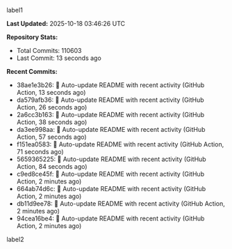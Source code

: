 
label1 
<!-- ACTIVITY_START -->
**Last Updated:** 2025-10-18 03:46:26 UTC

**Repository Stats:**
- Total Commits: 110603
- Last Commit: 13 seconds ago

**Recent Commits:**
- 38ae1e3b26: 🤖 Auto-update README with recent activity (GitHub Action, 13 seconds ago)
- da579afb36: 🤖 Auto-update README with recent activity (GitHub Action, 26 seconds ago)
- 2a6cc3b163: 🤖 Auto-update README with recent activity (GitHub Action, 38 seconds ago)
- da3ee998aa: 🤖 Auto-update README with recent activity (GitHub Action, 57 seconds ago)
- f151ea0583: 🤖 Auto-update README with recent activity (GitHub Action, 71 seconds ago)
- 5659365225: 🤖 Auto-update README with recent activity (GitHub Action, 84 seconds ago)
- c9ed8ce45f: 🤖 Auto-update README with recent activity (GitHub Action, 2 minutes ago)
- 664ab74d6c: 🤖 Auto-update README with recent activity (GitHub Action, 2 minutes ago)
- db11d9ee78: 🤖 Auto-update README with recent activity (GitHub Action, 2 minutes ago)
- 94cea16be4: 🤖 Auto-update README with recent activity (GitHub Action, 2 minutes ago)
<!-- ACTIVITY_END -->

label2
